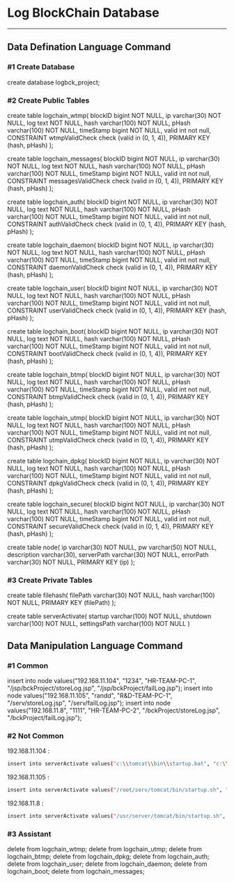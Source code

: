 # Log BlockChain Database
___

## Data Defination Language Command

### #1 Create Database

create database logbck_project;

### #2 Create Public Tables

create table logchain_wtmp(
blockID bigint NOT NULL,
ip varchar(30) NOT NULL,
log text NOT NULL,
hash varchar(100) NOT NULL,
pHash varchar(100) NOT NULL,
timeStamp bigint NOT NULL,
valid int not null,
CONSTRAINT wtmpValidCheck check (valid in (0, 1, 4)),
PRIMARY KEY (hash, pHash)
);

create table logchain_messages(
blockID bigint NOT NULL,
ip varchar(30) NOT NULL,
log text NOT NULL,
hash varchar(100) NOT NULL,
pHash varchar(100) NOT NULL,
timeStamp bigint NOT NULL,
valid int not null,
CONSTRAINT messagesValidCheck check (valid in (0, 1, 4)),
PRIMARY KEY (hash, pHash)
);

create table logchain_auth(
blockID bigint NOT NULL,
ip varchar(30) NOT NULL,
log text NOT NULL,
hash varchar(100) NOT NULL,
pHash varchar(100) NOT NULL,
timeStamp bigint NOT NULL,
valid int not null,
CONSTRAINT authValidCheck check (valid in (0, 1, 4)),
PRIMARY KEY (hash, pHash)
);

create table logchain_daemon(
blockID bigint NOT NULL,
ip varchar(30) NOT NULL,
log text NOT NULL,
hash varchar(100) NOT NULL,
pHash varchar(100) NOT NULL,
timeStamp bigint NOT NULL,
valid int not null,
CONSTRAINT daemonValidCheck check (valid in (0, 1, 4)),
PRIMARY KEY (hash, pHash)
);

create table logchain_user(
blockID bigint NOT NULL,
ip varchar(30) NOT NULL,
log text NOT NULL,
hash varchar(100) NOT NULL,
pHash varchar(100) NOT NULL,
timeStamp bigint NOT NULL,
valid int not null,
CONSTRAINT userValidCheck check (valid in (0, 1, 4)),
PRIMARY KEY (hash, pHash)
);

create table logchain_boot(
blockID bigint NOT NULL,
ip varchar(30) NOT NULL,
log text NOT NULL,
hash varchar(100) NOT NULL,
pHash varchar(100) NOT NULL,
timeStamp bigint NOT NULL,
valid int not null,
CONSTRAINT bootValidCheck check (valid in (0, 1, 4)),
PRIMARY KEY (hash, pHash)
);

create table logchain_btmp(
blockID bigint NOT NULL,
ip varchar(30) NOT NULL,
log text NOT NULL,
hash varchar(100) NOT NULL,
pHash varchar(100) NOT NULL,
timeStamp bigint NOT NULL,
valid int not null,
CONSTRAINT btmpValidCheck check (valid in (0, 1, 4)),
PRIMARY KEY (hash, pHash)
);

create table logchain_utmp(
blockID bigint NOT NULL,
ip varchar(30) NOT NULL,
log text NOT NULL,
hash varchar(100) NOT NULL,
pHash varchar(100) NOT NULL,
timeStamp bigint NOT NULL,
valid int not null,
CONSTRAINT utmpValidCheck check (valid in (0, 1, 4)),
PRIMARY KEY (hash, pHash)
);

create table logchain_dpkg(
blockID bigint NOT NULL,
ip varchar(30) NOT NULL,
log text NOT NULL,
hash varchar(100) NOT NULL,
pHash varchar(100) NOT NULL,
timeStamp bigint NOT NULL,
valid int not null,
CONSTRAINT dpkgValidCheck check (valid in (0, 1, 4)),
PRIMARY KEY (hash, pHash)
);

create table logchain_secure(
blockID bigint NOT NULL,
ip varchar(30) NOT NULL,
log text NOT NULL,
hash varchar(100) NOT NULL,
pHash varchar(100) NOT NULL,
timeStamp bigint NOT NULL,
valid int not null,
CONSTRAINT secureValidCheck check (valid in (0, 1, 4)),
PRIMARY KEY (hash, pHash)
);

create table node(
ip varchar(30) NOT NULL,
pw varchar(50) NOT NULL,
description varchar(30),
serverPath varchar(30) NOT NULL,
errorPath varchar(30) NOT NULL,
PRIMARY KEY (ip)
);

### #3 Create Private Tables

create table filehash(
filePath varchar(30) NOT NULL,
hash varchar(100) NOT NULL,
PRIMARY KEY (filePath)
);

create table serverActivate(
startup varchar(100) NOT NULL,
shutdown varchar(100) NOT NULL,
settingsPath varchar(100) NOT NULL
)

## Data Manipulation Language Command
### #1 Common 
insert into node values("192.168.11.104", "1234", "HR-TEAM-PC-1", "/jsp/bckProject/storeLog.jsp", "/jsp/bckProject/failLog.jsp");
insert into node values("192.168.11.105", "randd", "R&D-TEAM-PC-1", "/serv/storeLog.jsp", "/serv/failLog.jsp");
insert into node values("192.168.11.8", "1111", "HR-TEAM-PC-2", "/bckProject/storeLog.jsp", "/bckProject/failLog.jsp");
### #2 Not Common
192.168.11.104 :
```sh
insert into serverActivate values("c:\\tomcat\\bin\\startup.bat", "c:\\tomcat\\bin\\shutdown.bat", "D:\\Eclipse-workspace\\BCKLogProject\\settings.init")
```
192.168.11.105 :
```sh
insert into serverActivate values("/root/serv/tomcat/bin/startup.sh", "/root/serv/tomcat/bin/shutdown.sh", "?")
```
192.168.11.8 :
```sh
insert into serverActivate values("/usr/server/tomcat/bin/startup.sh", "/usr/server/tomcat/bin/shutdown.sh", "?")
```
### #3 Assistant
delete from logchain_wtmp;
delete from logchain_utmp;
delete from logchain_btmp;
delete from logchain_dpkg;
delete from logchain_auth;
delete from logchain_user;
delete from logchain_daemon;
delete from logchain_boot;
delete from logchain_messages;
